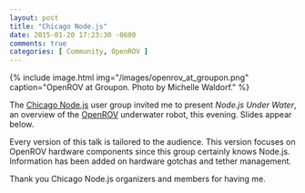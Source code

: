 ```yaml
---
layout: post
title: "Chicago Node.js"
date: 2015-01-20 17:23:30 -0600
comments: true
categories: [ Community, OpenROV ]
---
```


{% include image.html img="/images/openrov_at_groupon.png" caption="OpenROV at Groupon. Photo by Michelle Waldorf." %}

The [Chicago Node.js](http://www.meetup.com/Chicago-Nodejs/events/203711262/) user group invited me to present _Node.js Under Water_, an overview of the [OpenROV](http://openrov.com) underwater robot, this evening. Slides appear below.

Every version of this talk is tailored to the audience. This version focuses on OpenROV hardware components since this group certainly knows Node.js. Information has been added on hardware gotchas and tether management.

Thank you Chicago Node.js organizers and members for having me.
<!--more-->

<center><script async class="speakerdeck-embed" data-id="b51c86f083270132a7cc1ade27531f87" data-ratio="1.77777777777778" src="//speakerdeck.com/assets/embed.js"></script></center>
